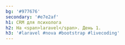 ```yaml
---
bg: '#977676'
secondary: '#e7e2af'
h1: CRM для психолога
h2: На <span>laravel</span>. День 1.
h3: '#laravel #nova #bootstrap #livecoding'
---
```

